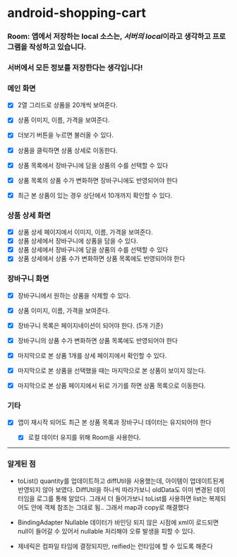 # android-shopping-cart

### Room: 앱에서 저장하는 local 소스는, *서버의 local*이라고 생각하고 프로그램을 작성하고 있습니다.
### 서버에서 모든 정보를 저장한다는 생각입니다!

### 메인 화면

- [x] 2열 그리드로 상품을 20개씩 보여준다.
- [x] 상품 이미지, 이름, 가격을 보여준다.
- [x] 더보기 버튼을 누르면 불러올 수 있다.
- [x] 상품을 클릭하면 상품 상세로 이동한다.
- [x] 상품 목록에서 장바구니에 담을 상품의 수를 선택할 수 있다
- [x] 상품 목록의 상품 수가 변화하면 장바구니에도 반영되어야 한다
- [x] 최근 본 상품이 있는 경우 상단에서 10개까지 확인할 수 있다.


### 상품 상세 화면

- [x] 상품 상세 페이지에서 이미지, 이름, 가격을 보여준다.
- [x] 상품 상세에서 장바구니에 상품을 담을 수 있다.
- [x] 상품 상세에서 장바구니에 담을 상품의 수를 선택할 수 있다
- [x] 상품 상세에서 상품 수가 변화하면 상품 목록에도 반영되어야 한다

### 장바구니 화면

- [x] 장바구니에서 원하는 상품을 삭제할 수 있다.
- [x] 상품 이미지, 이름, 가격을 보여준다.
- [x] 장바구니 목록은 페이지네이션이 되어야 한다. (5개 기준)
- [x] 장바구니의 상품 수가 변화하면 상품 목록에도 반영되어야 한다
- [x] 마지막으로 본 상품 1개를 상세 페이지에서 확인할 수 있다.
- [x] 마지막으로 본 상품을 선택했을 때는 마지막으로 본 상품이 보이지 않는다.
- [x] 마지막으로 본 상품 페이지에서 뒤로 가기를 하면 상품 목록으로 이동한다.


### 기타

- [x] 앱이 재시작 되어도 최근 본 상품 목록과 장바구니 데이터는 유지되어야 한다
  - [x] 로컬 데이터 유지를 위해 Room을 사용한다.


---

### 알게된 점
- toList()
quantity를 업데이트하고 diffUtil을 사용했는데, 아이템이 업데이트된게 반영되지 않아 보였다. 
DiffUtil을 하나씩 따라가보니 oldData도 이미 변경된 데이터임을 로그를 통해 알았다. 
그래서 더 들어가보니 toList를 사용하면 list는 복제되어도 안에 객체 참조는 그대로 됨..
그래서 map과 copy로 해결했다

- BindingAdapter Nullable
데이터가 바인딩 되지 않은 시점에 xml이 로드되면 null이 들어갈 수 있어서 nullable 처리해야 오류 발생을 피할 수 있다.

- 제네릭은 컴파일 타임에 결정되지만, reified는 런타임에 할 수 있도록 해준다